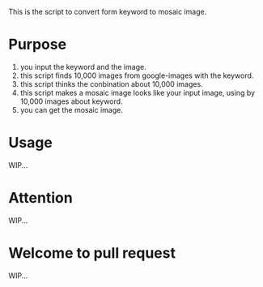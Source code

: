 This is the script to convert form keyword to mosaic image.

# Purpose

1. you input the keyword and the image.
2. this script finds 10,000 images from google-images with the keyword.
3. this script thinks the conbination about 10,000 images.
4. this script makes a mosaic image looks like your input image, using by 10,000 images about keyword.
5. you can get the mosaic image.

# Usage

WIP...

# Attention

WIP...

# Welcome to pull request

WIP...

